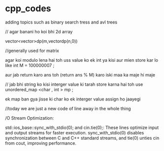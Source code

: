 # cpp_codes
adding topics such as binary search tress and avl trees

// agar banani ho koi bhi 2d array 

vector<vector<int>>dp(m,vector<int>dp(n,0)) 

//generally used for matrix

agar koi modulo lena hai toh uss value ko ek int ya kisi aur mien store kar lo
like int M = 100000007 ; 

aur jab return karo ans toh (return ans % M) karo iski maa ka maje hi maje

// jab bhi string ko kisi interger value ki tarah store karna hai 
toh use unordered_map <char , int > mp ; 

ek map ban gya jisse ki char ko ek interger value assign ho jaayegi 

//today we are just a new code of line away in the whole thing

/O Stream Optimization:

std::ios_base::sync_with_stdio(0); and cin.tie(0);: These lines optimize input and output streams for faster execution. sync_with_stdio(0) disables synchronization between C and C++ standard streams, and tie(0) unties cin from cout, improving performance.

